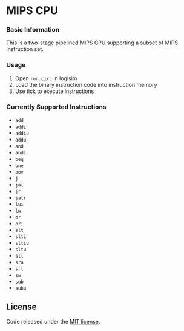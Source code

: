# MIPS CPU

### Basic Information
This is a two-stage pipelined MIPS CPU supporting a subset of MIPS instruction set.

### Usage
1. Open `run.circ` in logisim
2. Load the binary instruction code into instruction memory
3. Use tick to execute instructions

### Currently Supported Instructions
- `add`
- `addi`
- `addiu`
- `addu`
- `and`
- `andi`
- `beq`
- `bne`
- `bov`
- `j`
- `jal`
- `jr`
- `jalr`
- `lui`
- `lw`
- `or`
- `ori`
- `slt`
- `slti`
- `sltiu`
- `sltu`
- `sll`
- `sra`
- `srl`
- `sw`
- `sub`
- `subu`

## License
Code released under the [MIT license](https://github.com/VVVFO/mips-cpu/blob/master/LICENSE).
